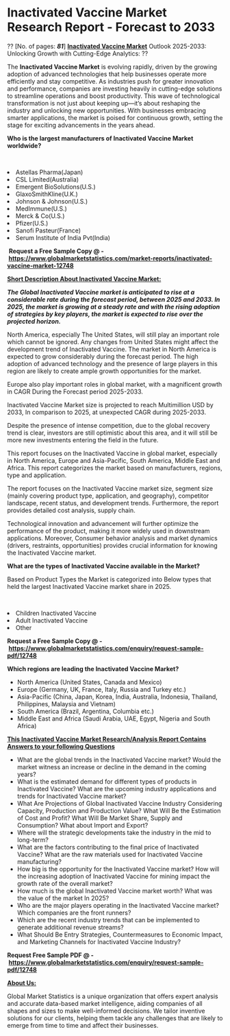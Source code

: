 <H1>Inactivated Vaccine Market Research Report - Forecast to 2033</H1><p>?? [No. of pages:&nbsp;<strong><em>81</em></strong>]&nbsp;<strong><a href="https://www.globalmarketstatistics.com/market-reports/inactivated-vaccine-market-12748">Inactivated Vaccine&nbsp;Market</a></strong>&nbsp;Outlook 2025-2033: Unlocking Growth with Cutting-Edge Analytics: ??</p><p>The <strong>Inactivated Vaccine Market</strong> is evolving rapidly, driven by the growing adoption of advanced technologies that help businesses operate more efficiently and stay competitive. As industries push for greater innovation and performance, companies are investing heavily in cutting-edge solutions to streamline operations and boost productivity. This wave of technological transformation is not just about keeping up&mdash;it&rsquo;s about reshaping the industry and unlocking new opportunities. With businesses embracing smarter applications, the market is poised for continuous growth, setting the stage for exciting advancements in the years ahead.</p><p><strong>Who is the largest manufacturers of Inactivated Vaccine Market worldwide?</strong></p><p>&nbsp;<li>Astellas Pharma(Japan)<li> CSL Limited(Australia)<li> Emergent BioSolutions(U.S.)<li> GlaxoSmithKline(U.K.)<li> Johnson & Johnson(U.S.)<li> MedImmune(U.S.)<li> Merck & Co(U.S.)<li> Pfizer(U.S.)<li> Sanofi Pasteur(France)<li> Serum Institute of India Pvt(India)</p><p>&nbsp;<strong>Request a Free Sample Copy @ -&nbsp;<a href="https://www.globalmarketstatistics.com/market-reports/inactivated-vaccine-market-12748">https://www.globalmarketstatistics.com/market-reports/inactivated-vaccine-market-12748</a></strong></p><p><strong><u>Short Description About Inactivated Vaccine Market:</u></strong></p><p><strong><em>The Global Inactivated Vaccine market is anticipated to rise at a considerable rate during the forecast period, between 2025 and 2033. In 2025, the market is growing at a steady rate and with the rising adoption of strategies by key players, the market is expected to rise over the projected horizon.</em></strong></p><p>North America, especially The United States, will still play an important role which cannot be ignored. Any changes from United States might affect the development trend of Inactivated Vaccine. The market in North America is expected to grow considerably during the forecast period. The high adoption of advanced technology and the presence of large players in this region are likely to create ample growth opportunities for the market.</p><p>Europe also play important roles in global market, with a magnificent growth in CAGR During the Forecast period 2025-2033.</p><p>Inactivated Vaccine Market size is projected to reach Multimillion USD by 2033, In comparison to 2025, at unexpected CAGR during 2025-2033.</p><p>Despite the presence of intense competition, due to the global recovery trend is clear, investors are still optimistic about this area, and it will still be more new investments entering the field in the future.</p><p>This report focuses on the Inactivated Vaccine in global market, especially in North America, Europe and Asia-Pacific, South America, Middle East and Africa. This report categorizes the market based on manufacturers, regions, type and application.</p><p>The report focuses on the Inactivated Vaccine market size, segment size (mainly covering product type, application, and geography), competitor landscape, recent status, and development trends. Furthermore, the report provides detailed cost analysis, supply chain.</p><p>Technological innovation and advancement will further optimize the performance of the product, making it more widely used in downstream applications. Moreover, Consumer behavior analysis and market dynamics (drivers, restraints, opportunities) provides crucial information for knowing the Inactivated Vaccine market.</p><p><strong>What are the types of Inactivated Vaccine available in the Market?</strong></p><p>Based on Product Types the Market is categorized into Below types that held the largest Inactivated Vaccine market share in 2025.</p><p>&nbsp;<li>Children Inactivated Vaccine<li> Adult Inactivated Vaccine<li> Other&nbsp;</p><p><strong>Request a Free Sample Copy @ -&nbsp;<a href="https://www.globalmarketstatistics.com/enquiry/request-sample-pdf/12748">https://www.globalmarketstatistics.com/enquiry/request-sample-pdf/12748</a></strong></p><p><strong>Which regions are leading the Inactivated Vaccine Market?</strong></p><ul><li>North America (United States, Canada and Mexico)</li><li>Europe (Germany, UK, France, Italy, Russia and Turkey etc.)</li><li>Asia-Pacific (China, Japan, Korea, India, Australia, Indonesia, Thailand, Philippines, Malaysia and Vietnam)</li><li>South America (Brazil, Argentina, Columbia etc.)</li><li>Middle East and Africa (Saudi Arabia, UAE, Egypt, Nigeria and South Africa)</li></ul><p><strong><u>This Inactivated Vaccine Market Research/Analysis Report Contains Answers to your following Questions</u></strong></p><ul><li>What are the global trends in the Inactivated Vaccine market? Would the market witness an increase or decline in the demand in the coming years?</li><li>What is the estimated demand for different types of products in Inactivated Vaccine? What are the upcoming industry applications and trends for Inactivated Vaccine market?</li><li>What Are Projections of Global Inactivated Vaccine Industry Considering Capacity, Production and Production Value? What Will Be the Estimation of Cost and Profit? What Will Be Market Share, Supply and Consumption? What about Import and Export?</li><li>Where will the strategic developments take the industry in the mid to long-term?</li><li>What are the factors contributing to the final price of Inactivated Vaccine? What are the raw materials used for Inactivated Vaccine manufacturing?</li><li>How big is the opportunity for the Inactivated Vaccine market? How will the increasing adoption of Inactivated Vaccine for mining impact the growth rate of the overall market?</li><li>How much is the global Inactivated Vaccine market worth? What was the value of the market In 2025?</li><li>Who are the major players operating in the Inactivated Vaccine market? Which companies are the front runners?</li><li>Which are the recent industry trends that can be implemented to generate additional revenue streams?</li><li>What Should Be Entry Strategies, Countermeasures to Economic Impact, and Marketing Channels for Inactivated Vaccine Industry?</li></ul><p><strong>Request Free Sample PDF @ -&nbsp;<a href="https://www.globalmarketstatistics.com/enquiry/request-sample-pdf/12748">https://www.globalmarketstatistics.com/enquiry/request-sample-pdf/12748</a></strong></p><p><strong><u>About Us:</u></strong></p><p>Global Market Statistics&nbsp;is a unique organization that offers expert analysis and accurate data-based market intelligence, aiding companies of all shapes and sizes to make well-informed decisions. We tailor inventive solutions for our clients, helping them tackle any challenges that are likely to emerge from time to time and affect their businesses.</p>
